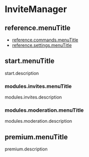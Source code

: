 # InviteManager

## reference.menuTitle

- [reference.commands.menuTitle](/it/reference.url/reference.commands.url.md)
- [reference.settings.menuTitle](/it/reference.url/reference.settings.url.md)

## start.menuTitle

start.description

### modules.invites.menuTitle

modules.invites.description

### modules.moderation.menuTitle

modules.moderation.description

## premium.menuTitle

premium.description
